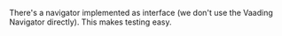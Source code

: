 There's a navigator implemented as interface (we don't use the Vaading Navigator directly). This makes testing easy.